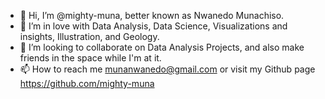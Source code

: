 - 👋 Hi, I’m @mighty-muna, better known as Nwanedo Munachiso. 
- 👀 I’m in love with Data Analysis, Data Science, Visualizations and insights, Illustration, and Geology.
- 💞️ I’m looking to collaborate on Data Analysis Projects, and also make friends in the space while I'm at it.
- 📫 How to reach me munanwanedo@gmail.com or visit my Github page https://github.com/mighty-muna

<!---
mighty-muna/mighty-muna is a ✨ special ✨ repository because its `README.md` (this file) appears on your GitHub profile.
You can click the Preview link to take a look at your changes.
--->
